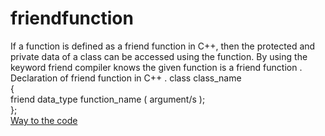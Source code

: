 # friendfunction
If a function is defined as a friend function in C++, then the protected and private data of a class can be accessed using the function.
By using the keyword friend compiler knows the given function is a friend function .<br/>
Declaration of friend function in C++ . 
class class_name    
{    
    friend data_type function_name ( argument/s );         
};    <br/>
[Way to the code](https://github.com/ASTHA193/friendfunction/commit/a6ea84713bf93292f360e65d99c3b411836ff5aa)
